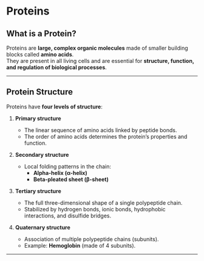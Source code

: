 # Proteins

## What is a Protein?  
Proteins are **large, complex organic molecules** made of smaller building blocks called **amino acids**.  
They are present in all living cells and are essential for **structure, function, and regulation of biological processes**.  

---

## Protein Structure  
Proteins have **four levels of structure**:

1. **Primary structure**  
   - The linear sequence of amino acids linked by peptide bonds.  
   - The order of amino acids determines the protein’s properties and function.  

2. **Secondary structure**  
   - Local folding patterns in the chain:  
     - **Alpha-helix (α-helix)**  
     - **Beta-pleated sheet (β-sheet)**  

3. **Tertiary structure**  
   - The full three-dimensional shape of a single polypeptide chain.  
   - Stabilized by hydrogen bonds, ionic bonds, hydrophobic interactions, and disulfide bridges.  

4. **Quaternary structure**  
   - Association of multiple polypeptide chains (subunits).  
   - Example: **Hemoglobin** (made of 4 subunits).  

---
